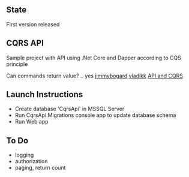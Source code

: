 ## State 

First version released

## CQRS API

Sample project with API using .Net Core and Dapper according to CQS principle

Can commands return value? .. yes
[jimmybogard](https://jimmybogard.com/domain-command-patterns-validation/)
[vladikk](https://vladikk.com/2017/03/20/tackling-complexity-in-cqrs/)
[API and CQRS](https://stackoverflow.com/questions/29916468/what-should-be-returned-from-the-api-for-cqrs-commands)

## Launch Instructions

* Create database 'CqrsApi' in MSSQL Server
* Run CqrsApi.Migrations console app to update database schema
* Run Web app

## To Do
* logging
* authorization
* paging, return count


